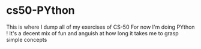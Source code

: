 # cs50-PYthon
This is where I dump all of my exercises of CS-50
For now I'm doing PYthon ! It's a decent mix of fun and anguish at how long it takes me to grasp simple concepts
